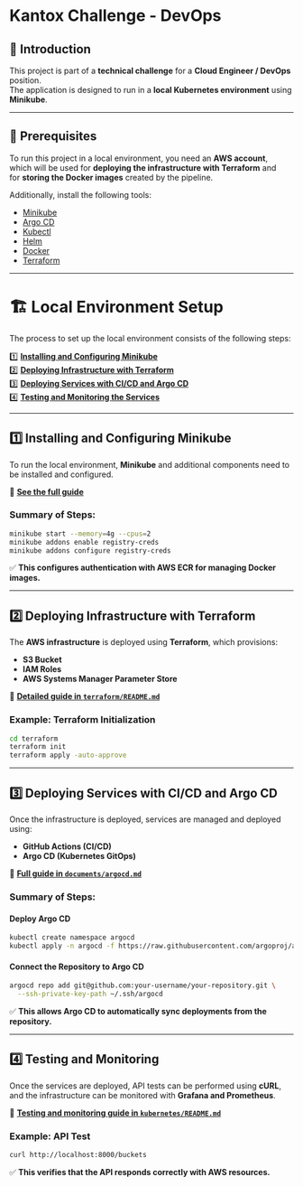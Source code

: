 # Kantox Challenge - DevOps

## 📌 Introduction

This project is part of a **technical challenge** for a **Cloud Engineer / DevOps** position.  
The application is designed to run in a **local Kubernetes environment** using **Minikube**.

---

## 🚀 Prerequisites

To run this project in a local environment, you need an **AWS account**,  
which will be used for **deploying the infrastructure with Terraform** and  
for **storing the Docker images** created by the pipeline.

Additionally, install the following tools:

- [Minikube](https://minikube.sigs.k8s.io/docs/)
- [Argo CD](https://argo-cd.readthedocs.io/)
- [Kubectl](https://kubernetes.io/docs/tasks/tools/)
- [Helm](https://helm.sh/)
- [Docker](https://docs.docker.com/get-docker/)
- [Terraform](https://developer.hashicorp.com/terraform/downloads)

---

# **🏗 Local Environment Setup**
The process to set up the local environment consists of the following steps:

1️⃣ **[Installing and Configuring Minikube](#1-installing-and-configuring-minikube)**  
2️⃣ **[Deploying Infrastructure with Terraform](terraform/README.md)**  
3️⃣ **[Deploying Services with CI/CD and Argo CD](kubernetes/README.md)**  
4️⃣ **[Testing and Monitoring the Services](#4-testing-and-monitoring)**  

---

## **1️⃣ Installing and Configuring Minikube**
To run the local environment, **Minikube** and additional components need to be installed and configured.  

🔗 **[See the full guide](documents/minikube.md)**  

### **Summary of Steps:**
```sh
minikube start --memory=4g --cpus=2
minikube addons enable registry-creds
minikube addons configure registry-creds
```
✅ **This configures authentication with AWS ECR for managing Docker images.**  

---

## **2️⃣ Deploying Infrastructure with Terraform**
The **AWS infrastructure** is deployed using **Terraform**, which provisions:
- **S3 Bucket**
- **IAM Roles**
- **AWS Systems Manager Parameter Store**

🔗 **[Detailed guide in `terraform/README.md`](terraform/README.md)**  

### **Example: Terraform Initialization**
```sh
cd terraform
terraform init
terraform apply -auto-approve
```

---

## **3️⃣ Deploying Services with CI/CD and Argo CD**
Once the infrastructure is deployed, services are managed and deployed using:  
- **GitHub Actions (CI/CD)**
- **Argo CD (Kubernetes GitOps)**

🔗 **[Full guide in `documents/argocd.md`](documents/argocd.md)**  

### **Summary of Steps:**
#### **Deploy Argo CD**
```sh
kubectl create namespace argocd
kubectl apply -n argocd -f https://raw.githubusercontent.com/argoproj/argo-cd/stable/manifests/install.yaml
```
#### **Connect the Repository to Argo CD**
```sh
argocd repo add git@github.com:your-username/your-repository.git \
  --ssh-private-key-path ~/.ssh/argocd
```
✅ **This allows Argo CD to automatically sync deployments from the repository.**

---

## **4️⃣ Testing and Monitoring**
Once the services are deployed, API tests can be performed using **cURL**,  
and the infrastructure can be monitored with **Grafana and Prometheus**.

🔗 **[Testing and monitoring guide in `kubernetes/README.md`](kubernetes/README.md)**  

### **Example: API Test**
```sh
curl http://localhost:8000/buckets
```
✅ **This verifies that the API responds correctly with AWS resources.**